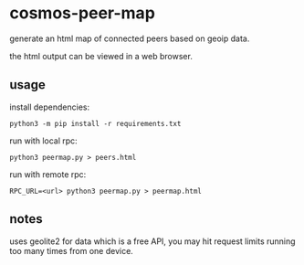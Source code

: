 # cosmos-peer-map
generate an html map of connected peers based on geoip data.

the html output can be viewed in a web browser.

## usage
install dependencies:
```
python3 -m pip install -r requirements.txt
```

run with local rpc:
```
python3 peermap.py > peers.html
```

run with remote rpc:
```
RPC_URL=<url> python3 peermap.py > peermap.html
```

## notes
uses geolite2 for data which is a free API, you may hit request limits running too many times from one device.